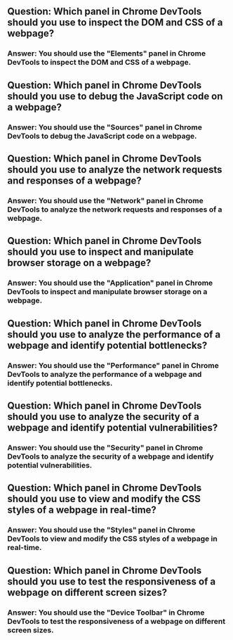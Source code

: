 ## Question: Which panel in Chrome DevTools should you use to inspect the DOM and CSS of a webpage?

### Answer: You should use the "Elements" panel in Chrome DevTools to inspect the DOM and CSS of a webpage.

## Question: Which panel in Chrome DevTools should you use to debug the JavaScript code on a webpage?

### Answer: You should use the "Sources" panel in Chrome DevTools to debug the JavaScript code on a webpage.

## Question: Which panel in Chrome DevTools should you use to analyze the network requests and responses of a webpage?

### Answer: You should use the "Network" panel in Chrome DevTools to analyze the network requests and responses of a webpage.

## Question: Which panel in Chrome DevTools should you use to inspect and manipulate browser storage on a webpage?

### Answer: You should use the "Application" panel in Chrome DevTools to inspect and manipulate browser storage on a webpage.

## Question: Which panel in Chrome DevTools should you use to analyze the performance of a webpage and identify potential bottlenecks?

### Answer: You should use the "Performance" panel in Chrome DevTools to analyze the performance of a webpage and identify potential bottlenecks.

## Question: Which panel in Chrome DevTools should you use to analyze the security of a webpage and identify potential vulnerabilities?

### Answer: You should use the "Security" panel in Chrome DevTools to analyze the security of a webpage and identify potential vulnerabilities.

## Question: Which panel in Chrome DevTools should you use to view and modify the CSS styles of a webpage in real-time?

### Answer: You should use the "Styles" panel in Chrome DevTools to view and modify the CSS styles of a webpage in real-time.

## Question: Which panel in Chrome DevTools should you use to test the responsiveness of a webpage on different screen sizes?

### Answer: You should use the "Device Toolbar" in Chrome DevTools to test the responsiveness of a webpage on different screen sizes.
